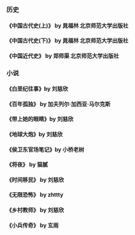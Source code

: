 <!-- @format -->

### 历史

#### 《中国古代史(上)》 by 晁福林 北京师范大学出版社

#### 《中国古代史(下)》 by 晁福林 北京师范大学出版社

#### 《中国近代史》 by 郑师渠 北京师范大学出版社

### 小说

#### 《白垩纪往事》by 刘慈欣

#### 《百年孤独》 by 加夫列尔·加西亚·马尔克斯

#### 《带上她的眼睛》by 刘慈欣

#### 《地球大炮》by 刘慈欣

#### 《侯卫东官场笔记》by 小桥老树

#### 《将夜》 by 猫腻

#### 《时间移民》 by 刘慈欣

#### 《无限恐怖》 by zhttty

#### 《乡村教师》 by 刘慈欣

#### 《小兵传奇》 by 玄雨
